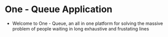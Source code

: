 # One - Queue Application
- Welcome to One - Queue, an all in one platform for solving the massive problem of people waiting in long exhaustive and frustating lines
